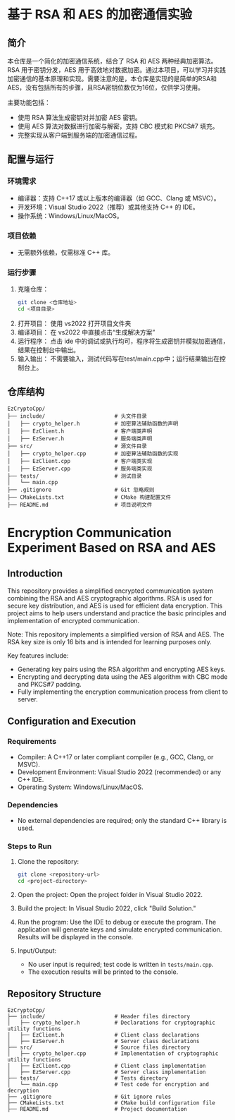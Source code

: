
# 基于 RSA 和 AES 的加密通信实验

## 简介
本仓库是一个简化的加密通信系统，结合了 RSA 和 AES 两种经典加密算法。RSA 用于密钥分发，AES 用于高效地对数据加密。通过本项目，可以学习并实践加密通信的基本原理和实现。需要注意的是，本仓库是实现的是简单的RSA和AES，没有包括所有的步骤，且RSA密钥位数仅为16位，仅供学习使用。

主要功能包括：
- 使用 RSA 算法生成密钥对并加密 AES 密钥。
- 使用 AES 算法对数据进行加密与解密，支持 CBC 模式和 PKCS#7 填充。
- 完整实现从客户端到服务端的加密通信过程。

## 配置与运行

### 环境需求
- 编译器：支持 C++17 或以上版本的编译器（如 GCC、Clang 或 MSVC）。
- 开发环境：Visual Studio 2022（推荐）或其他支持 C++ 的 IDE。
- 操作系统：Windows/Linux/MacOS。

### 项目依赖
- 无需额外依赖，仅需标准 C++ 库。

### 运行步骤
1. 克隆仓库：
   ```bash
   git clone <仓库地址>
   cd <项目目录>

2. 打开项目：
   使用 vs2022 打开项目文件夹
3. 编译项目：
   在 vs2022 中直接点击“生成解决方案”
4. 运行程序：
   点击 ide 中的调试或执行均可，程序将生成密钥并模拟加密通信，结果在控制台中输出。
5. 输入输出：
   不需要输入，测试代码写在test/main.cpp中；运行结果输出在控制台上。

## 仓库结构
```
EzCryptoCpp/
├── include/                      # 头文件目录
│   ├── crypto_helper.h           # 加密算法辅助函数的声明
│   ├── EzClient.h                # 客户端类声明
│   ├── EzServer.h                # 服务端类声明
├── src/                          # 源文件目录
│   ├── crypto_helper.cpp         # 加密算法辅助函数的实现
│   ├── EzClient.cpp              # 客户端类实现
│   ├── EzServer.cpp              # 服务端类实现
├── tests/                        # 测试目录
│   └── main.cpp
├── .gitignore                    # Git 忽略规则
├── CMakeLists.txt                # CMake 构建配置文件
├── README.md                     # 项目说明文件
```




# Encryption Communication Experiment Based on RSA and AES

## Introduction
This repository provides a simplified encrypted communication system combining the RSA and AES cryptographic algorithms. RSA is used for secure key distribution, and AES is used for efficient data encryption. This project aims to help users understand and practice the basic principles and implementation of encrypted communication. 

Note: This repository implements a simplified version of RSA and AES. The RSA key size is only 16 bits and is intended for learning purposes only.

Key features include:
- Generating key pairs using the RSA algorithm and encrypting AES keys.
- Encrypting and decrypting data using the AES algorithm with CBC mode and PKCS#7 padding.
- Fully implementing the encryption communication process from client to server.

## Configuration and Execution

### Requirements
- Compiler: A C++17 or later compliant compiler (e.g., GCC, Clang, or MSVC).
- Development Environment: Visual Studio 2022 (recommended) or any C++ IDE.
- Operating System: Windows/Linux/MacOS.

### Dependencies
- No external dependencies are required; only the standard C++ library is used.

### Steps to Run
1. Clone the repository:
   ```bash
   git clone <repository-url>
   cd <project-directory>


2. Open the project:
   Open the project folder in Visual Studio 2022.

3. Build the project:
   In Visual Studio 2022, click "Build Solution."

4. Run the program:
   Use the IDE to debug or execute the program. The application will generate keys and simulate encrypted communication. Results will be displayed in the console.

5. Input/Output:
   - No user input is required; test code is written in `tests/main.cpp`.
   - The execution results will be printed to the console.

## Repository Structure
```
EzCryptoCpp/
├── include/                      # Header files directory
│   ├── crypto_helper.h           # Declarations for cryptographic utility functions
│   ├── EzClient.h                # Client class declarations
│   ├── EzServer.h                # Server class declarations
├── src/                          # Source files directory
│   ├── crypto_helper.cpp         # Implementation of cryptographic utility functions
│   ├── EzClient.cpp              # Client class implementation
│   ├── EzServer.cpp              # Server class implementation
├── tests/                        # Tests directory
│   └── main.cpp                  # Test code for encryption and decryption
├── .gitignore                    # Git ignore rules
├── CMakeLists.txt                # CMake build configuration file
├── README.md                     # Project documentation
```